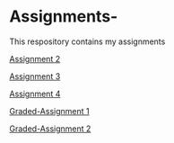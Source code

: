 # Assignments-
This respository contains my assignments

 [Assignment 2](https://github.com/Hwouters1997/Assignments-/blob/master/assignment2-checkpoint.ipynb)
 
 [Assignment 3](https://github.com/Hwouters1997/Assignments-/blob/master/assignment3-checkpoint.ipynb)
 
 [Assignment 4](https://github.com/Hwouters1997/Assignments-/blob/master/assignment4-checkpoint.ipynb)
 
 [Graded-Assignment 1](https://github.com/Hwouters1997/Assignments-/blob/master/Graded_assignment1%20(1)-checkpoint.ipynb)
 
 [Graded-Assignment 2](https://github.com/Hwouters1997/Assignments-/blob/master/Graded_assignment_2%20(1).ipynb)
